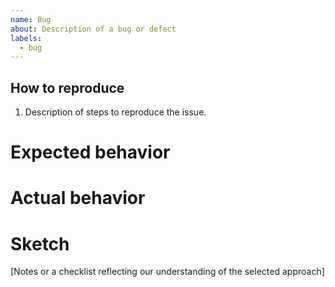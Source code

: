 ```yaml
---
name: Bug
about: Description of a bug or defect
labels:
  - bug
---
```


<!-- description of the issue, please including any relevant information:
  - version
  - environment
  - component
  - error logs
  - stack trace -->

## How to reproduce

1. Description of steps to reproduce the issue.

# Expected behavior

<!-- description of what you expected to happen. -->

# Actual behavior

<!-- description of what actually happened. -->

# Sketch

[Notes or a checklist reflecting our understanding of the selected approach]
